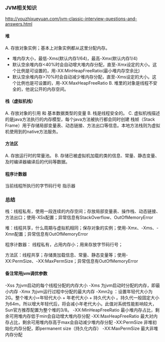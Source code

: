 ### JVM相关知识
http://youzhixueyuan.com/jvm-classic-interview-questions-and-answers.html
#### 堆
A. 存放对象实例；基本上对象实例都从这里分配内存。
  - 堆内存大小，最低-Xms(默认内存1/64)，最高-Xmx(默认内存1/4)
  - 默认空余堆内存<40%时会自动增大堆内存分配，直至-Xmx设定的大小。这个比例是可设置的，用-XX:MinHeapFreeRatio(最小堆内存空余比)
  - 默认空余堆内存>70%时会自动减少堆内存分配，直至-Xms设定的大小。这个比例也是可设置的，用-XX:MaxHeapFreeRatio
B. 堆里的对象是线程不安全的，他说公开的内存空间。

#### 栈（虚拟机栈）
A. 存放对象的引用 和 基本数据类型的变量
B. 栈是线程安全的。
C. 虚拟机栈描述的是java方法执行的内存模型，每个java方法被执行都会同时创建 栈帧（Stack Frame）用于存储局部变量表、动态链接、方法出口等信息。本地方法栈则为虚拟机使用到的native方法服务。

#### 方法区
A. 存放运行时的常量池。
B. 存储已被虚拟机加载的类的信息、常量、静态变量、及时编译器编译后的代码等数据。


#### 程序计数器
当前线程所执行的字节码行号 指示器

### 总结
栈：线程私有，使用一段连续的内存空间；存放局部变量表、操作栈、动态链接、方法出口；使用-XSs配置；异常信息有StackOverflow、OutOfMemoryError

堆：线程共享，什么周期与虚拟机相同；保存对象的实例；使用-Xmx、-Xms、-Xmn配置；异常信息有OutOfMemoryError

程序计数器： 线程私有，占用内存小；用来存放字节码行号；

方法区：线程共享；存储类加载信息、常量、静态变量等；使用-XX:PermSize、-XX:MaxPermSize；异常信息有OutOfMemoryError




#### 备注常用jvm调优参数
-Xss 为jvm启动的每个线程分配的内存大小
-Xms 为jvm启动时分配的内存，即最小内存
-Xmx 为jvm运行过程中分配的最大内存
-Xmn2g ：设置年轻代大小为2G。整个堆大小=年轻代大小 + 年老代大小 + 持久代大小 。持久代一般固定大小为64m，所以增大年轻代后，将会减小年老代大小。此值对系统性能影响较大，Sun官方推荐配置为整个堆的3/8。
-XX:MinHeapFreeRatio 最小堆内存占比，剩余可用堆内存低于min会自动增大堆内存分配
-XX:MaxHeapFreeRatio 最大对内存占比，剩余可用堆内存高于max会自动减少堆内存分配
-XX:PermSize 非堆初始化内存分配，即permanent size（持久化内存）
-XX:MaxPermSize 最大非堆内存分配
